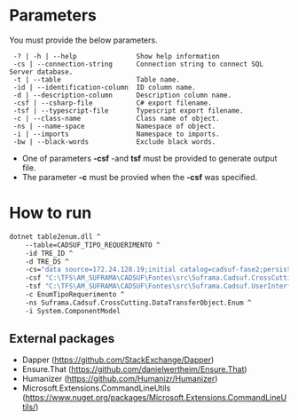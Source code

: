 # Parameters
You must provide the below parameters.

```
 -? | -h | --help               Show help information                            
 -cs | --connection-string      Connection string to connect SQL Server database.
 -t | --table                   Table name.                                      
 -id | --identification-column  ID column name.                                  
 -d | --description-column      Description column name.                         
 -csf | --csharp-file           C# export filename.                              
 -tsf | --typescript-file       Typescript export filename.                      
 -c | --class-name              Class name of object.                            
 -ns | --name-space             Namespace of object.                             
 -i | --imports                 Namespace to imports.                            
 -bw | --black-words            Exclude black words.                             
```

- One of parameters __-csf__ -and __tsf__ must be provided to generate output file.
- The parameter __-c__ must be provied when the __-csf__ was specified.

# How to run

```bash
dotnet table2enum.dll ^
    --table=CADSUF_TIPO_REQUERIMENTO ^
    -id TRE_ID ^
    -d TRE_DS ^
    -cs="data source=172.24.128.19;initial catalog=cadsuf-fase2;persist security info=True;user id=cadsuf-fase2;password=cadsuf-fase2;MultipleActiveResultSets=True" ^
    -csf "C:\TFS\AM_SUFRAMA\CADSUF\Fontes\src\Suframa.Cadsuf.CrossCutting.DataTransferObject\Enum\EnumTipoRequerimento.cs" ^
    -tsf "C:\TFS\AM_SUFRAMA\CADSUF\Fontes\src\Suframa.Cadsuf.UserInterface\www\app\shared\enums\EnumTipoRequerimento.ts" ^
    -c EnumTipoRequerimento ^
    -ns Suframa.Cadsuf.CrossCutting.DataTransferObject.Enum ^
    -i System.ComponentModel
```

## External packages

* Dapper (https://github.com/StackExchange/Dapper)
* Ensure.That (https://github.com/danielwertheim/Ensure.That)
* Humanizer (https://github.com/Humanizr/Humanizer)
* Microsoft.Extensions.CommandLineUtils (https://www.nuget.org/packages/Microsoft.Extensions.CommandLineUtils/)